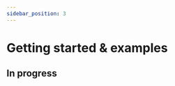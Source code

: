 ```yaml
---
sidebar_position: 3
---
```


# Getting started & examples

## In progress

<!--
Rough decision making chart for what to use: 



Do you require special UI elements for users to sign up to your alert (e.g. sliders, buttons, etc. to pick threshholds)? 

- Yes -> build UI components and use Notifi React Hooks (if on React) or Frontend Client to create alerts 
- No -> Use Notifi React Card (if on React) or follow simple example of Frontend Client 

  Note: The React card has components for users to enter the target (Email, SMS, Telegram) and basic opt-in check boxes

What is the desired trigger for your alert? 

- Manual (e.g. announcement of new features) -> use Admin Panel - Send Test Messages or Community Manager to draft messages and send them
- Existing topic type (Price change, Balance change, etc.) -> use Admin Panel card config for React Card or pass correct `EventTypeItem` in `NotifiFrontendClient.ensureAlert()`
- Events on the blockchain (e.g. liquidation, certain transactions, etc.) -> this requires a custom parser, reach out to us. If you are able to run your own parser that monitors blockchain transactions, you can have it trigger notifications through the Node Client. 
- Off-chain events -> Reach out to us or run a service that calls Node Client to send out notifications. 


Example use cases and how to integrate: 

- Allow users to opt-in to announcements and product updates

  If on React configure a card in the Admin Panel and add the React Card to the dapp frontend. This will automatically set up relevant sources and filters. 
  If not on React use the Frontend Client to create alerts, make sure to use the correct topic id.
  Send out announcements from the Community Manager in the Admin Panel. 

- Send out alert when price of an asset on Coingecko changed 

  Same as announcements and product updates, use topic type price change. 
  Alerts will be send automatically whenever the coingecko price of a supported assets changes. 

  Note: For prices from outside Coingecko or other assets a more custom solution is required


- Send out alerts when a liquidation has happened 

  This requires a custom parser that can act as source for the alert. If Notifi provides this source, the React Card can be used (configured with the correct topic type) for creating alerts or by using the Frontend Client. Alerts will be triggered automatically in this case. 
  If the parser is not hosted by Notifi, a generic broadcast topic should be created, and the Node Client can be called to trigger alerts on that topic. For subscribing the React Card or Frontend Client can be used (with selecting the generic broadcast topic)

- Alert the user when their position reaches a certain LTV (loan-to-value) threshhold that the user can choose

  This requires a custom UI to allow users to choose their threshhold when subscribing as well as a custom parser as source for the alert. Build the UI components and use the React Hooks or Frontend Client to create the alerts. 
  Contact us for a custom parser as source, or alternatively you can run a service that uses the Node Client to send out notifications. 

  -->
